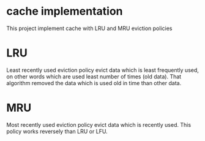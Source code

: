 # cache implementation
This project implement cache with LRU and MRU eviction policies

# LRU

Least recently used eviction policy evict data which is least frequently used, on other words which are used least number of times (old data). That algorithm removed the data which is used old in time than other data.


# MRU

Most recently used eviction policy evict data which is recently used. This policy works reversely than LRU or LFU. 
